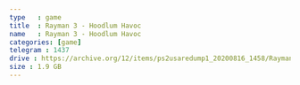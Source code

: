 ```yaml
---
type   : game
title  : Rayman 3 - Hoodlum Havoc
name   : Rayman 3 - Hoodlum Havoc
categories: [game]
telegram : 1437
drive : https://archive.org/12/items/ps2usaredump1_20200816_1458/Rayman%203%20-%20Hoodlum%20Havoc.7z
size : 1.9 GB
---
```



